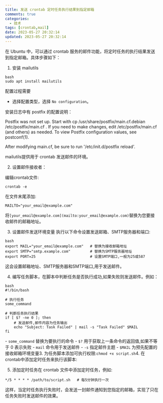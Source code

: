 ```yaml
---
title: 发送 crontab 定时任务执行结果到指定邮箱
comments: true
categories:
  - 技术
tags: [crontab,mail]
date: 2023-05-27 20:32:14
updated: 2023-05-27 20:32:14
---
```


在 Ubuntu 中，可以通过 crontab 服务的邮件功能，将定时任务的执行结果发送到指定邮箱。具体步骤如下：

1. 安装 mailutils

```shell
bash 
sudo apt install mailutils
```

配置过程需要

- 选择配置类型，选择 `No configuration`。

安装日志中有 postfix 的配置说明：

Postfix was not set up.  Start with
  cp /usr/share/postfix/main.cf.debian /etc/postfix/main.cf
.  If you need to make changes, edit
/etc/postfix/main.cf (and others) as needed.  To view Postfix configuration
values, see postconf(1).

After modifying main.cf, be sure to run '/etc/init.d/postfix reload'.

mailutils提供用于 crontab 发送邮件的环境。

2. 设置邮件接收者：

编辑crontab文件:

```shell
crontab -e 
```

在文件末尾添加:

```
MAILTO="your_email@example.com"
```

将`[your_email@example.com](mailto:your_email@example.com)`替换为您要接收邮件的邮箱地址。

3. 设置邮件发送环境变量
   执行以下命令设置发送邮箱、SMTP服务器和端口:

```shell
bash
export MAIL="your_email@example.com"   # 替换为接收邮箱地址
export SMTP="smtp.example.com"         # 替换为SMTP服务器地址 
export PORT=25                         # 设置SMTP端口,一般为25或587
```

这会设置邮箱地址、SMTP服务器和SMTP端口,用于发送邮件。

4. 编写任务脚本，在脚本中判断任务是否执行成功,如果失败则发送邮件。例如：

```shell
bash
#!/bin/bash

# 执行任务
some_command

# 判断任务执行结果
if [ $? -ne 0 ]; then
    # 发送邮件,邮件内容为任务输出
    echo "Subject: Task Failed" | mail -s "Task Failed" $MAIL 
fi 
```

\- `some_command` 替换为要执行的命令
\- `$?` 用于获取上一条命令的返回值,如果不等于 0 表示失败
\- `mail` 命令用于发送邮件
\- `-s` 指定邮件主题
\- `$MAIL` 为预先配置的接收邮箱环境变量3. 为任务脚本添加可执行权限:`chmod +x script.sh`4. 在crontab中添加定时任务来执行该脚本:

5. 添加定时任务在 crontab 文件中添加定时任务，例如:

```shell
*/5 * * * * /path/to/script.sh   # 每5分钟执行一次
```

这样，当定时任务执行失败时，会发送一封邮件通知到您指定的邮箱，实现了只在任务失败时发送邮件的效果。

